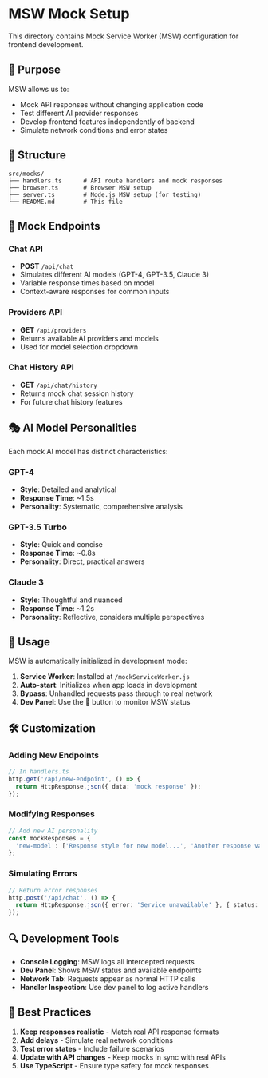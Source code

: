 # MSW Mock Setup

This directory contains Mock Service Worker (MSW) configuration for frontend development.

## 🎯 Purpose

MSW allows us to:

- Mock API responses without changing application code
- Test different AI provider responses
- Develop frontend features independently of backend
- Simulate network conditions and error states

## 📁 Structure

```
src/mocks/
├── handlers.ts      # API route handlers and mock responses
├── browser.ts       # Browser MSW setup
├── server.ts        # Node.js MSW setup (for testing)
└── README.md        # This file
```

## 🔧 Mock Endpoints

### Chat API

- **POST** `/api/chat`
- Simulates different AI models (GPT-4, GPT-3.5, Claude 3)
- Variable response times based on model
- Context-aware responses for common inputs

### Providers API

- **GET** `/api/providers`
- Returns available AI providers and models
- Used for model selection dropdown

### Chat History API

- **GET** `/api/chat/history`
- Returns mock chat session history
- For future chat history features

## 🎭 AI Model Personalities

Each mock AI model has distinct characteristics:

### GPT-4

- **Style**: Detailed and analytical
- **Response Time**: ~1.5s
- **Personality**: Systematic, comprehensive analysis

### GPT-3.5 Turbo

- **Style**: Quick and concise
- **Response Time**: ~0.8s
- **Personality**: Direct, practical answers

### Claude 3

- **Style**: Thoughtful and nuanced
- **Response Time**: ~1.2s
- **Personality**: Reflective, considers multiple perspectives

## 🚀 Usage

MSW is automatically initialized in development mode:

1. **Service Worker**: Installed at `/mockServiceWorker.js`
2. **Auto-start**: Initializes when app loads in development
3. **Bypass**: Unhandled requests pass through to real network
4. **Dev Panel**: Use the 🔧 button to monitor MSW status

## 🛠️ Customization

### Adding New Endpoints

```typescript
// In handlers.ts
http.get('/api/new-endpoint', () => {
  return HttpResponse.json({ data: 'mock response' });
});
```

### Modifying Responses

```typescript
// Add new AI personality
const mockResponses = {
  'new-model': ['Response style for new model...', 'Another response variant...'],
};
```

### Simulating Errors

```typescript
// Return error responses
http.post('/api/chat', () => {
  return HttpResponse.json({ error: 'Service unavailable' }, { status: 503 });
});
```

## 🔍 Development Tools

- **Console Logging**: MSW logs all intercepted requests
- **Dev Panel**: Shows MSW status and available endpoints
- **Network Tab**: Requests appear as normal HTTP calls
- **Handler Inspection**: Use dev panel to log active handlers

## 📝 Best Practices

1. **Keep responses realistic** - Match real API response formats
2. **Add delays** - Simulate real network conditions
3. **Test error states** - Include failure scenarios
4. **Update with API changes** - Keep mocks in sync with real APIs
5. **Use TypeScript** - Ensure type safety for mock responses
